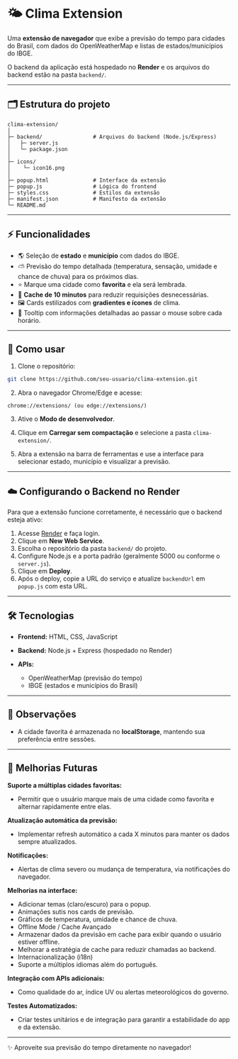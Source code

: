 # 🌤️ Clima Extension

Uma **extensão de navegador** que exibe a previsão do tempo para cidades do Brasil, com dados do OpenWeatherMap e listas de estados/municípios do IBGE.

O backend da aplicação está hospedado no **Render** e os arquivos do backend estão na pasta `backend/`.

---

## 🗂 Estrutura do projeto

```
clima-extension/
│
├─ backend/                # Arquivos do backend (Node.js/Express)
│   ├─ server.js
│   └─ package.json
│
├─ icons/
│    └─ icon16.png
│
├─ popup.html              # Interface da extensão
├─ popup.js                # Lógica do frontend
├─ styles.css              # Estilos da extensão
├─ manifest.json           # Manifesto da extensão
└─ README.md
```

---

## ⚡ Funcionalidades

* 🌎 Seleção de **estado** e **município** com dados do IBGE.
* ⛅ Previsão do tempo detalhada (temperatura, sensação, umidade e chance de chuva) para os próximos dias.
* ⭐ Marque uma cidade como **favorita** e ela será lembrada.
* 💾 **Cache de 10 minutos** para reduzir requisições desnecessárias.
* 🖼️ Cards estilizados com **gradientes e ícones** de clima.
* 🔔 Tooltip com informações detalhadas ao passar o mouse sobre cada horário.

---

## 🚀 Como usar

1. Clone o repositório:

```bash
git clone https://github.com/seu-usuario/clima-extension.git
```

2. Abra o navegador Chrome/Edge e acesse:

```
chrome://extensions/ (ou edge://extensions/)
```

3. Ative o **Modo de desenvolvedor**.

4. Clique em **Carregar sem compactação** e selecione a pasta `clima-extension/`.

5. Abra a extensão na barra de ferramentas e use a interface para selecionar estado, município e visualizar a previsão.

---

## ☁️ Configurando o Backend no Render

Para que a extensão funcione corretamente, é necessário que o backend esteja ativo:

1. Acesse [Render](https://render.com/) e faça login.
2. Clique em **New Web Service**.
3. Escolha o repositório da pasta `backend/` do projeto.
4. Configure Node.js e a porta padrão (geralmente 5000 ou conforme o `server.js`).
5. Clique em **Deploy**.
6. Após o deploy, copie a URL do serviço e atualize `backendUrl` em `popup.js` com esta URL.

---

## 🛠 Tecnologias

* **Frontend:** HTML, CSS, JavaScript
* **Backend:** Node.js + Express (hospedado no Render)
* **APIs:**

  * OpenWeatherMap (previsão do tempo)
  * IBGE (estados e municípios do Brasil)

---

## 📌 Observações

* A cidade favorita é armazenada no **localStorage**, mantendo sua preferência entre sessões.

---

## 🔮 Melhorias Futuras

**Suporte a múltiplas cidades favoritas:**
* Permitir que o usuário marque mais de uma cidade como favorita e alternar rapidamente entre elas.

**Atualização automática da previsão:**
* Implementar refresh automático a cada X minutos para manter os dados sempre atualizados.

**Notificações:**
* Alertas de clima severo ou mudança de temperatura, via notificações do navegador.

**Melhorias na interface:**
* Adicionar temas (claro/escuro) para o popup.
* Animações sutis nos cards de previsão.
* Gráficos de temperatura, umidade e chance de chuva.
* Offline Mode / Cache Avançado
* Armazenar dados da previsão em cache para exibir quando o usuário estiver offline.
* Melhorar a estratégia de cache para reduzir chamadas ao backend.
* Internacionalização (i18n)
* Suporte a múltiplos idiomas além do português.

**Integração com APIs adicionais:**
* Como qualidade do ar, índice UV ou alertas meteorológicos do governo.

**Testes Automatizados:**
* Criar testes unitários e de integração para garantir a estabilidade do app e da extensão.

---

✨ Aproveite sua previsão do tempo diretamente no navegador!
